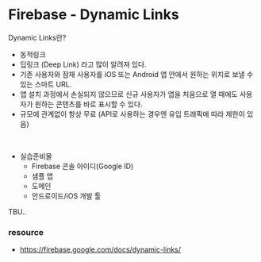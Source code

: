 # Firebase - Dynamic Links

Dynamic Links란?

- 동적링크 <br>
- 딥링크 (Deep Link) 라고 많이 알려져 있다.<br>
- 기존 사용자와 잠재 사용자를 iOS 또는 Android 앱 안에서 원하는 위치로 보낼 수 있는 스마트 URL.<br> 
- 앱 설치 과정에서 손실되지 않으므로 신규 사용자가 앱을 처음으로 열 때에도 사용자가 원하는 콘텐츠를 바로 표시할 수 있다.<br> 
- 규모에 관계없이 항상 무료 (API로 사용하는 경우엔 유입 트래픽에 따라 제한이 있음)

<br>

- 실습준비물<br>
  - Firebase 콘솔 아이디(Google ID)
  - 샘플 앱
  - 도메인
  - 안드로이드/iOS 개발 툴


TBU.. 


### resource

- https://firebase.google.com/docs/dynamic-links/